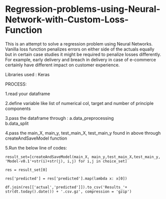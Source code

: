 # Regression-problems-using-Neural-Network-with-Custom-Loss-Function

This is an attempt to solve a regression problem using Neural Networks. Vanilla loss function penalizes errors on either side of the actuals equally but in certain case studies it might be required to penalize losses differently. For example, early delivery and breach in delivery in case of e-commerce  certainly have different impact on customer experience.

Libraries used : Keras

PROCESS:

1.read your dataframe

2.define variable like list of numerical col, target and number of principle components

3.pass the dataframe through :
   a.data_preprocessing  
   b.data_split  

4.pass the main_X, main_y, test_main_X, test_main_y found in above through createAndSaveModel function

5.Run the below line of codes:
    
    result_set=[createAndSaveModel(main_X, main_y,test_main_X,test_main_y, 'Model-v0.1'+str(i)+str(j), i,j) for i,j in choice_set]
    
    res = result_set[0]
    
    res['predicted'] = res['predicted'].map(lambda x: x[0])
    
    df.join(res[['actual','predicted']]).to_csv('Results_'+ str(dt.today().date()) + '.csv.gz', compression = 'gzip')

